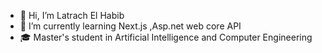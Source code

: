 - 👋 Hi, I’m Latrach El Habib
- 🌱 I’m currently learning Next.js ,Asp.net web core API
- 🎓  Master's student in Artificial Intelligence and Computer Engineering
